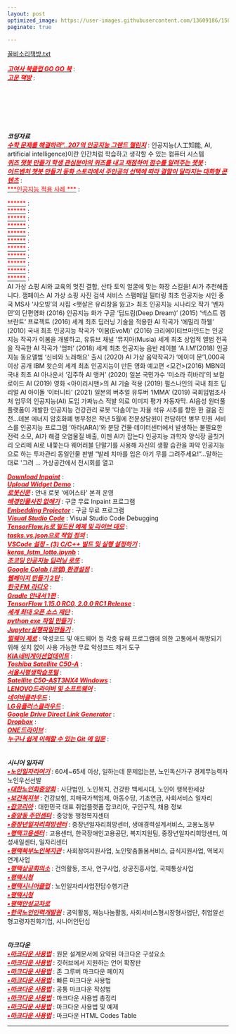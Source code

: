 ```yaml
---
layout: post
optimized_image: https://user-images.githubusercontent.com/13609186/158834851-5c5d7736-001b-448d-8bb6-eb99f2f16233.jpg
paginate: true

---
```




[꿀비소리책방.txt](https://github.com/choijangwook/cjw/files/8316236/default.txt)




[<span style="color:red">***고여사 북클럽 GO GO 북***</span>](https://raw.githubusercontent.com/choijangwook/cjw/master/_posts/book/%EA%B3%A0%EC%97%AC%EC%82%AC%20%EB%B6%81%ED%81%B4%EB%9F%BD%20GO%20GO%20%EB%B6%81%2Cmd) : <br>
[<span style="color:red">***고운 책방***</span>](https://raw.githubusercontent.com/choijangwook/cjw/master/_posts/book/%EA%B3%A0%EC%9A%B4%20%EC%B1%85%EB%B0%A9.md) : <br>





 <br> <br> <br> <br> <br>

***코딩자료*** <br>
[<span style="color:red">***수학 문제를 해결하라"..207억 인공지능 그랜드 챌린지***</span>](https://www.edaily.co.kr/news/read?newsId=01498966629049576&mediaCodeNo=257) : 인공지능(人工知能, AI, artificial intelligence)이란 인간처럼 학습하고 생각할 수 있는 컴퓨터 시스템<br>
[<span style="color:red">***퀴즈 챗봇 만들기
학생 관심분야의 퀴즈를 내고 채점하여
점수를 알려주는 챗봇***</span>](https://frogue.danbee.ai/?chatbot_id=1f249219-da73-4e1c-ac4d-22d759790eb1) : <br>
[<span style="color:red">***어드벤처 챗봇 만들기
동화 스토리에서 주인공의 선택에 따라
결말이 달라지는 대화형 콘텐츠***</span>](https://frogue.danbee.ai/?chatbot_id=723a2dd5-7e99-428e-b941-0282f73e9dce) : <br>
[<span style="color:red">***인공지능 적용 사례 ***</span>](https://byul91oh.tistory.com/70) : <br>

[<span style="color:red">******</span>]() : <br>
[<span style="color:red">******</span>]() : <br>
[<span style="color:red">******</span>]() : <br>
[<span style="color:red">******</span>]() : <br>
[<span style="color:red">******</span>]() : <br>
[<span style="color:red">******</span>]() : <br>
[<span style="color:red">******</span>]() : <br>
[<span style="color:red">******</span>]() : <br>
[<span style="color:red">******</span>]() : <br>
[<span style="color:red">******</span>]() : <br>
[<span style="color:red">******</span>]() : <br>
 AI 가상 쇼핑
AI와 교육의 멋진 결합, 산타 토익
얼굴에 맞는 화장 스킬을! AI가 추천해줍니다. 잼페이스
AI 가상 쇼핑
사진 검색 서비스
스팸메일 필터링
최초 인공지능 시인 중국 MS사 ‘샤오빙’의 시집 <햇살은 유리창을 잃고>
최초 인공지능 시나리오 작가 ‘벤자민’의 단편영화 <Sunspring>(2016)
인공지능 화가 구글 ‘딥드림(Deep Dream)’ (2015)
‘넥스트 렘브란트’ 프로젝트 (2016)
세계 최초 딥러닝 기술을 적용한 AI 작곡가 ‘에밀리 하웰’ (2010)
국내 최초 인공지능 작곡가 ‘이봄(EvoM)’ (2016)
크리에이티브마인드는 인공지능 작곡가 이봄을 개발하고, 유튜브 채널 '뮤지아(Musia)
세계 최초 상업적 앨범 전곡을 작곡한 AI 작곡가 ‘앰퍼’ (2018)
 세계 최초 인공지능 음반 레이블 ‘A.I.M’(2018)
 인공지능 동요앨범 ‘신비와 노래해요’ 출시 (2020)
 AI 가상 음악작곡가 ‘에이미 문’1,000곡 이상 공개
  IBM 왓슨의 세계 최초 인공지능이 만든 영화 예고편 <모건>(2016)
 MBN의 국내 최초 AI 아나운서 ‘김주하 AI 앵커’ (2020)
 일본 국민가수 ‘미소라 히바리’의 보컬로이드 AI (2019)
 영화 <아이리시맨>의 AI 기술 적용 (2019)
 펄스나인의 국내 최초 딥리얼 AI 아이돌 ‘이터니티’ (2021)
 일본의 버추얼 유투버 ‘IMMA’ (2019)
 국회입법조사처 업무의 인공지능(AI) 도입
 가짜뉴스 적발
 의료 이미지 평가
 자동자막. AI음성
 원더풀플랫폼이 개발한 인공지능 건강관리 로봇 '다솜이'는
 자율 석유 시추를 향한 한 걸음 진전…데본 에너지
 암호화폐
 병무청은 작년 5월에 전문상담원이 전담하던 병무 민원 서비스를 인공지능 프로그램 ‘아라(ARA)’와 분담
건물·데이터센터에서 발생하는 불필요한 전력 소모, AI가 해결
오염물질 배출, 이젠 AI가 잡는다
 인공지능 과학자
 양식장 골칫거리 오리떼 AI로 내쫓는다
  웨어러블 단말기를 사용해 자신의 생활 습관을 파악
 인공지능으로 하는 투자관리
 동일인물 판별
 “발레 치마를 입은 아기 무를 그려주세요!”...말하는 대로 '그려 ...
 가상공간에서 전시회를 열고
 
[<span style="color:red">***Download Inpaint***</span>](https://theinpaint.com/download) : <br>
[<span style="color:red">***Upload Widget Demo***</span>](https://demo.cloudinary.com/uw/#/) : <br>
[<span style="color:red">***로봇신문***</span>](http://www.irobotnews.com/) : 안내 로봇 '에어스타' 본격 운영<br>
[<span style="color:red">***배경인물사진 없애기***</span>](https://theinpaint.com/tutorials/pc?app=inpaint&v=9.1) : 구글 무료 Inpaint 프로그램<br>
[<span style="color:red">***Embedding Projector***</span>](https://projector.tensorflow.org/) : 구글 무료 프로그램<br>
[<span style="color:red">***Visual Studio Code***</span>](https://code.visualstudio.com/docs/editor/debugging#_launch-configurations) : Visual Studio Code Debugging <br>
[<span style="color:red">***TensorFlow.js로 빌드된 예제 및 라이브 데모***</span>](https://www.tensorflow.org/js/demos?hl=ko) : <br>
[<span style="color:red">***tasks.vs.json으로 작업 정의***</span>](https://docs.microsoft.com/ko-kr/visualstudio/ide/customize-build-and-debug-tasks-in-visual-studio?view=vs-2022) : <br>
[<span style="color:red">***VSCode 설정 - (3) C/C++ 빌드 및 실행 설정하기***</span>](https://huilife.tisy.com/35) : <br>
[<span style="color:red">***keras_lstm_lotto.ipynb***</span>](https://gist.github.com/tykimos/e792fcae92de2326e273d669d652366b#file-keras_lstm_lotto-ipynb) : <br>
[<span style="color:red">***조코딩 인공지능 딥러닝 로또***</span>](https://animalface.site/lotto.html) : <br>
[<span style="color:red">***Google Colab (코랩) 환경설정***</span>](https://theorydb.github.io/dev/2019/08/23/dev-ml-colab/) : <br>
[<span style="color:red">***웹페이지 만들기 2탄***</span>](https://mrchypark.github.io/post/r%EB%A1%9C%EB%82%98%EB%A7%8C%EC%9D%98-%EC%9B%B9%ED%8E%98%EC%9D%B4%EC%A7%80-%EB%A7%8C%EB%93%A4%EA%B8%B0-2%ED%83%84-github-pages/) : <br>
[<span style="color:red">***한국 FM 라디오***</span>](https://www.radio-korea.com/) : <br>
[<span style="color:red">***Gradle 안내서 1편***</span>](https://yeh35.github.io/blog.github.io/documents/infra/gradle/gradle-start1/) : <br>
[<span style="color:red">***TensorFlow 1.15.0 RC0, 2.0.0 RC1 Release***</span>](https://tensorflow.blog/tag/2-0-0-rc1/) : <br>
[<span style="color:red">***세계 최대 오픈 소스 재단***</span>](https://www.apache.org/) : <br>
[<span style="color:red">***python exe 파일 만들기***</span>](https://blog.naver.com/thenaru2/220748814662) : <br>
[<span style="color:red">***Jupyter실행파일만들기***</span>](https://suho413.tistory.com/145) : <br>
[<span style="color:red">***멀웨어 제로***</span>](https://malzero.xyz/) : 악성코드 및 애드웨어 등 각종 유해 프로그램에 의한 고통에서 해방되기 위해
설치 없이 사용 가능한 무료 악성코드 제거 도구<br>
[<span style="color:red">***KIA네비게이션업데이트***</span>](https://update.kia.com/KR/KO/updateGuide) : <br>
[<span style="color:red">***Toshiba Satellite C50-A***</span>](https://www.driverscape.com/manufacturers/toshiba/laptops-desktops/satellite-c50-a/34352) : <br>
[<span style="color:red">***서울시평생학습포털***</span>](https://sll.seoul.go.kr/main/MainView.do) : <br>
[<span style="color:red">***Satellite C50-AST3NX4 Windows***</span>](http://toshibadriversdownload.com/satellite-c50-ast3nx4-windows-8-1-64bit-drivers/) : <br>
[<span style="color:red">***LENOVO드라이버 및 소프트웨어***</span>](https://pcsupport.lenovo.com/ca/ko/products/laptops-and-netbooks/300-series/330-15ikb-type-81dc/81dc/81dc004ukr/pf17zx37/downloads/automatic-driver-update) : <br>
[<span style="color:red">***네이버클라우드***</span>](https://mybox.naver.com/about/introduce) : <br>
[<span style="color:red">***LG유플러스클라우드***</span>](https://cloud.uplusbox.co.kr/display/uboxMain.do#pageIndex=1&totalRecordCount=4&recordCountPerPage=350&searchCondition=&searchKeyword=&orderby=dateorder&strDesc=DESC&viewType=thumb&folderId=300797848&favoriteYn=N&fileCategory=U%2BBOX&recentlyType=&orgDate=&mode=&curFolderId=&homeFolderId=-1) : <br>
[<span style="color:red">***Google Drive Direct Link Generator***</span>](https://sites.google.com/site/gdocs2direct/) : <br>
[<span style="color:red">***Dropbox***</span>](https://www.dropbox.com/login?cont=https%3A%2F%2Fwww.dropbox.com%2Fhome) : <br>
[<span style="color:red">***ONE드라이브***</span>](https://onedrive.live.com/?id=AFE24E4AFACE3B0D%21102&cid=AFE24E4AFACE3B0D) : <br>
[<span style="color:red">***누구나 쉽게 이해할 수 있는 Git 에 입문***</span>](https://backlog.com/git-tutorial/kr/) : <br>
<br>
<br>
***시니어 일자리*** <br>
[<span style="color:red">***▪노인일자리여기***</span>](https://www.seniorro.or.kr:4431) : 60세~65세 이상, 일하는데 문제없는분, 노인독신가구 경제무능력자노인우선선발
<br>
[<span style="color:red">***▪대한노인회중앙회***</span>](http://www.koreapeople.co.kr/) : 사단법인, 노인복지, 건강한 백세시대, 노인이 행복한세상
<br>
[<span style="color:red">***▪보건복지부***</span>](http://www.mohw.go.kr) : 건강보험, 치매국가책임제, 아동수당, 기초연금, 사회서비스 일자리
<br>
[<span style="color:red">***▪잡코리아***</span>](https://www.jobkorea.co.kr/) : 대한민국 대표 취업플랫폼 잡코리아, 구인구직, 채용 정보
<br>
[<span style="color:red">***▪중앙동 주민센터***</span>](https://www.pyeongtaek.go.kr/csc/jungang/contents.do?mId=0205000000) : 중앙동 행정복지센터
<br>
[<span style="color:red">***▪중장년일자리희망센터***</span>](http://pyeongtaekcci.korcham.net/front/board/boardContentsView.do?boardId=10160&contId=49064&menuId=1318) : 중장년일자리희망센터, 생애경력설계서비스, 고용노동부
<br>
[<span style="color:red">***▪평택고용센터***</span>](https://www.work.go.kr/pyeongtaek/main.do) : 고용센터, 한국장애인고용공단, 복지지원팀, 중장년일자리희망센터, 여성새일센터, 일자리센터
<br>
[<span style="color:red">***▪평택북부노인복지관***</span>](https://bbnoin.or.kr:41004/) : 사회참여지원사업, 노인맞춤돌봄서비스, 급식지원사업, 역복지연계사업
<br>
[<span style="color:red">***▪평택상공회의소***</span>](https://pyeongtaekcci.korcham.net/front/user/main.do) : 건의활동, 조사, 연구사업, 상공진흥사업, 국제통상사업
<br>
[<span style="color:red">***▪평택시청***</span>](https://www.pyeongtaek.go.kr/intro.jsp)
<br>
[<span style="color:red">***▪평택시니어클럽***</span>](http://www.ptseniorclub.or.kr/) : 노인일자리사업전담수행기관
<br>
[<span style="color:red">***▪평택시청***</span>](https://www.pyeongtaek.go.kr/intro.jsp)
<br>
[<span style="color:red">***▪평택안성교차로***</span>](http://www.ptkcr.com/)
<br>
[<span style="color:red">***▪한국노인인력개발원***</span>](https://www.kordi.or.kr/main.do) : 공익활동, 재능나눔활동, 사회서비스형시장형사업단, 취업알선형고령자친화기업, 시니어인턴십<br>
<br>
<br>
***마크다운*** <br>
[<span style="color:red">***▪마크다운 사용법***</span>](https://www.markdownguide.org/basic-syntax) : 원문 설계문서에 요약된 마크다운 구성요소
<br> 
[<span style="color:red">***▪마크다운 사용법***</span>](http://www.rubycoloredglasses.com/2013/04/languages-supported-by-github-flavored-markdown/) : 깃허브에서 지원하는 언어 확장판
<br> 
[<span style="color:red">***▪마크다운 사용법***</span>](https://nolboo.kim/blog/2013/09/07/john-gruber-markdown/) : 존 그루버 마크다운 페이지
<br>
[<span style="color:red">***▪마크다운 사용법***</span>](http://taewan.kim/post/markdown/#chapter-2) : 빠른 마크다운 사용법
<br>
[<span style="color:red">***▪마크다운 사용법***</span>](https://gist.github.com/ihoneymon/652be052a0727ad59601) : 공통 마크다운 작성법
<br>
[<span style="color:red">***▪마크다운 사용법***</span>](https://heropy.blog/2017/09/30/markdown/) : 마크다운 사용법 총정리
<br>
[<span style="color:red">***▪마크다운 사용법***</span>](https://theorydb.github.io/envops/2019/05/22/envops-blog-how-to-use-md/) : 마크다운 사용법 및 예제
<br>
[<span style="color:red">***▪마크다운 사용법***</span>](https://ascii.cl/htmlcodes.htm) : 마크다운 HTML Codes Table
<br>

 
 

 
---
